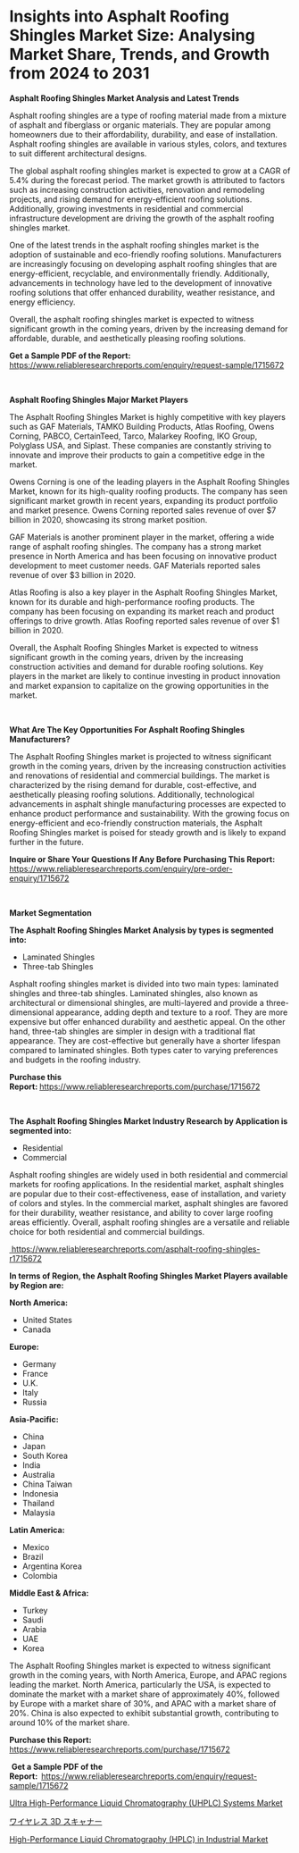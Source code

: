<p><h1>Insights into Asphalt Roofing Shingles Market Size: Analysing Market Share, Trends, and Growth from 2024 to 2031</h1></p><p><strong>Asphalt Roofing Shingles Market Analysis and Latest Trends</strong></p>
<p><p>Asphalt roofing shingles are a type of roofing material made from a mixture of asphalt and fiberglass or organic materials. They are popular among homeowners due to their affordability, durability, and ease of installation. Asphalt roofing shingles are available in various styles, colors, and textures to suit different architectural designs.</p><p>The global asphalt roofing shingles market is expected to grow at a CAGR of 5.4% during the forecast period. The market growth is attributed to factors such as increasing construction activities, renovation and remodeling projects, and rising demand for energy-efficient roofing solutions. Additionally, growing investments in residential and commercial infrastructure development are driving the growth of the asphalt roofing shingles market.</p><p>One of the latest trends in the asphalt roofing shingles market is the adoption of sustainable and eco-friendly roofing solutions. Manufacturers are increasingly focusing on developing asphalt roofing shingles that are energy-efficient, recyclable, and environmentally friendly. Additionally, advancements in technology have led to the development of innovative roofing solutions that offer enhanced durability, weather resistance, and energy efficiency.</p><p>Overall, the asphalt roofing shingles market is expected to witness significant growth in the coming years, driven by the increasing demand for affordable, durable, and aesthetically pleasing roofing solutions.</p></p>
<p><strong>Get a Sample PDF of the Report:&nbsp;</strong> <a href="https://www.reliableresearchreports.com/enquiry/request-sample/1715672">https://www.reliableresearchreports.com/enquiry/request-sample/1715672</a></p>
<p>&nbsp;</p>
<p><strong>Asphalt Roofing Shingles Major Market Players</strong></p>
<p><p>The Asphalt Roofing Shingles Market is highly competitive with key players such as GAF Materials, TAMKO Building Products, Atlas Roofing, Owens Corning, PABCO, CertainTeed, Tarco, Malarkey Roofing, IKO Group, Polyglass USA, and Siplast. These companies are constantly striving to innovate and improve their products to gain a competitive edge in the market.</p><p>Owens Corning is one of the leading players in the Asphalt Roofing Shingles Market, known for its high-quality roofing products. The company has seen significant market growth in recent years, expanding its product portfolio and market presence. Owens Corning reported sales revenue of over $7 billion in 2020, showcasing its strong market position.</p><p>GAF Materials is another prominent player in the market, offering a wide range of asphalt roofing shingles. The company has a strong market presence in North America and has been focusing on innovative product development to meet customer needs. GAF Materials reported sales revenue of over $3 billion in 2020.</p><p>Atlas Roofing is also a key player in the Asphalt Roofing Shingles Market, known for its durable and high-performance roofing products. The company has been focusing on expanding its market reach and product offerings to drive growth. Atlas Roofing reported sales revenue of over $1 billion in 2020.</p><p>Overall, the Asphalt Roofing Shingles Market is expected to witness significant growth in the coming years, driven by the increasing construction activities and demand for durable roofing solutions. Key players in the market are likely to continue investing in product innovation and market expansion to capitalize on the growing opportunities in the market.</p></p>
<p>&nbsp;</p>
<p><strong>What Are The Key Opportunities For Asphalt Roofing Shingles Manufacturers?</strong></p>
<p><p>The Asphalt Roofing Shingles market is projected to witness significant growth in the coming years, driven by the increasing construction activities and renovations of residential and commercial buildings. The market is characterized by the rising demand for durable, cost-effective, and aesthetically pleasing roofing solutions. Additionally, technological advancements in asphalt shingle manufacturing processes are expected to enhance product performance and sustainability. With the growing focus on energy-efficient and eco-friendly construction materials, the Asphalt Roofing Shingles market is poised for steady growth and is likely to expand further in the future.</p></p>
<p><strong>Inquire or Share Your Questions If Any Before Purchasing This Report:</strong> <a href="https://www.reliableresearchreports.com/enquiry/pre-order-enquiry/1715672">https://www.reliableresearchreports.com/enquiry/pre-order-enquiry/1715672</a></p>
<p>&nbsp;</p>
<p><strong>Market Segmentation</strong></p>
<p><strong>The Asphalt Roofing Shingles Market Analysis by types is segmented into:</strong></p>
<p><ul><li>Laminated Shingles</li><li>Three-tab Shingles</li></ul></p>
<p><p>Asphalt roofing shingles market is divided into two main types: laminated shingles and three-tab shingles. Laminated shingles, also known as architectural or dimensional shingles, are multi-layered and provide a three-dimensional appearance, adding depth and texture to a roof. They are more expensive but offer enhanced durability and aesthetic appeal. On the other hand, three-tab shingles are simpler in design with a traditional flat appearance. They are cost-effective but generally have a shorter lifespan compared to laminated shingles. Both types cater to varying preferences and budgets in the roofing industry.</p></p>
<p><strong>Purchase this Report:&nbsp;</strong><a href="https://www.reliableresearchreports.com/purchase/1715672">https://www.reliableresearchreports.com/purchase/1715672</a></p>
<p>&nbsp;</p>
<p><strong>The Asphalt Roofing Shingles Market Industry Research by Application is segmented into:</strong></p>
<p><ul><li>Residential</li><li>Commercial</li></ul></p>
<p><p>Asphalt roofing shingles are widely used in both residential and commercial markets for roofing applications. In the residential market, asphalt shingles are popular due to their cost-effectiveness, ease of installation, and variety of colors and styles. In the commercial market, asphalt shingles are favored for their durability, weather resistance, and ability to cover large roofing areas efficiently. Overall, asphalt roofing shingles are a versatile and reliable choice for both residential and commercial buildings.</p></p>
<p><a href="https://www.reliableresearchreports.com/asphalt-roofing-shingles-r1715672">&nbsp;https://www.reliableresearchreports.com/asphalt-roofing-shingles-r1715672</a></p>
<p><strong>In terms of Region, the Asphalt Roofing Shingles Market Players available by Region are:</strong></p>
<p>
    <p> <strong> North America: </strong>
        <ul>
            <li>United States</li>
            <li>Canada</li>
        </ul>
        </p> 
    <p> <strong> Europe: </strong>
        <ul>
            <li>Germany</li>
            <li>France</li>
            <li>U.K.</li>
            <li>Italy</li>
            <li>Russia</li>
        </ul>
        </p> 
    <p> <strong> Asia-Pacific: </strong>
        <ul>
            <li>China</li>
            <li>Japan</li>
            <li>South Korea</li>
            <li>India</li>
            <li>Australia</li>
            <li>China Taiwan</li>
            <li>Indonesia</li>
            <li>Thailand</li>
            <li>Malaysia</li>
        </ul>
        </p> 
    <p> <strong> Latin America: </strong>
        <ul>
            <li>Mexico</li>
            <li>Brazil</li>
            <li>Argentina Korea</li>
            <li>Colombia</li>
        </ul>
        </p> 
    <p> <strong> Middle East & Africa: </strong>
        <ul>
            <li>Turkey</li>
            <li>Saudi</li>
            <li>Arabia</li>
            <li>UAE</li>
            <li>Korea</li>
        </ul>
    </p>
    </p>
<p><p>The Asphalt Roofing Shingles market is expected to witness significant growth in the coming years, with North America, Europe, and APAC regions leading the market. North America, particularly the USA, is expected to dominate the market with a market share of approximately 40%, followed by Europe with a market share of 30%, and APAC with a market share of 20%. China is also expected to exhibit substantial growth, contributing to around 10% of the market share.</p></p>
<p><strong>Purchase this Report: </strong><a href="https://www.reliableresearchreports.com/purchase/1715672">https://www.reliableresearchreports.com/purchase/1715672</a></p>
<p>&nbsp;<strong>Get a Sample PDF of the Report:&nbsp;&nbsp;</strong><a href="https://www.reliableresearchreports.com/enquiry/request-sample/1715672">https://www.reliableresearchreports.com/enquiry/request-sample/1715672</a></p>
<p><strong></strong></p>
<p><p><a href="https://github.com/LeilaniWyman2021/Market-Research-Report-List-2/blob/main/ultra-high-performance-liquid-chromatography-uhplc-systems-market.md">Ultra High-Performance Liquid Chromatography (UHPLC) Systems Market</a></p><p><a href="https://medium.com/@laceyzemlak1/%E3%83%AF%E3%82%A4%E3%83%A4%E3%83%AC%E3%82%B93d%E3%82%B9%E3%82%AD%E3%83%A3%E3%83%8A%E3%83%BC%E5%B8%82%E5%A0%B4%E3%81%AE%E8%A6%8F%E6%A8%A1%E3%81%AF-%E4%B8%96%E7%95%8C%E7%94%A3%E6%A5%AD%E3%81%AB%E3%81%8A%E3%81%91%E3%82%8B%E6%9C%80%E9%81%A9%E3%81%AA%E3%83%9E%E3%83%BC%E3%82%B1%E3%83%86%E3%82%A3%E3%83%B3%E3%82%B0%E3%83%81%E3%83%A3%E3%83%8D%E3%83%AB%E3%82%92%E6%98%8E%E3%82%89%E3%81%8B%E3%81%AB%E3%81%97%E3%81%A6%E3%81%84%E3%81%BE%E3%81%99-73860d7311ca">ワイヤレス 3D スキャナー</a></p><p><a href="https://github.com/okotobwrhuteie/Market-Research-Report-List-3/blob/main/high-performance-liquid-chromatography-hplc-in-industrial-market.md">High-Performance Liquid Chromatography (HPLC) in Industrial Market</a></p></p>